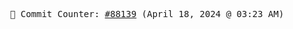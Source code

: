 <p align="center">
    <samp>
        📮 Commit Counter: <a href="https://github.com/Javascript-void0/Javascript-void0/commits/main">#88139</a> (April 18, 2024 @ 03:23 AM)
    </samp>
</p>